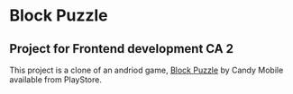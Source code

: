 # Block Puzzle

## Project for Frontend development CA 2

This project is a clone of an andriod game, [Block Puzzle](https://play.google.com/store/apps/details?id=com.dxm.nopuzzle&pcampaignid=web_share) by Candy Mobile available from PlayStore.

